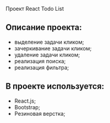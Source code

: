 Проект React Todo List

## Описание проекта:

- выделение задачи кликом;
- зачеркивание задачи кликом;
- удаление задачи кликом;
- реализация поиска;
- реализация фильтра;

## В проекте используется:

- React.js;
- Bootstrap;
- Резиновая верстка;
